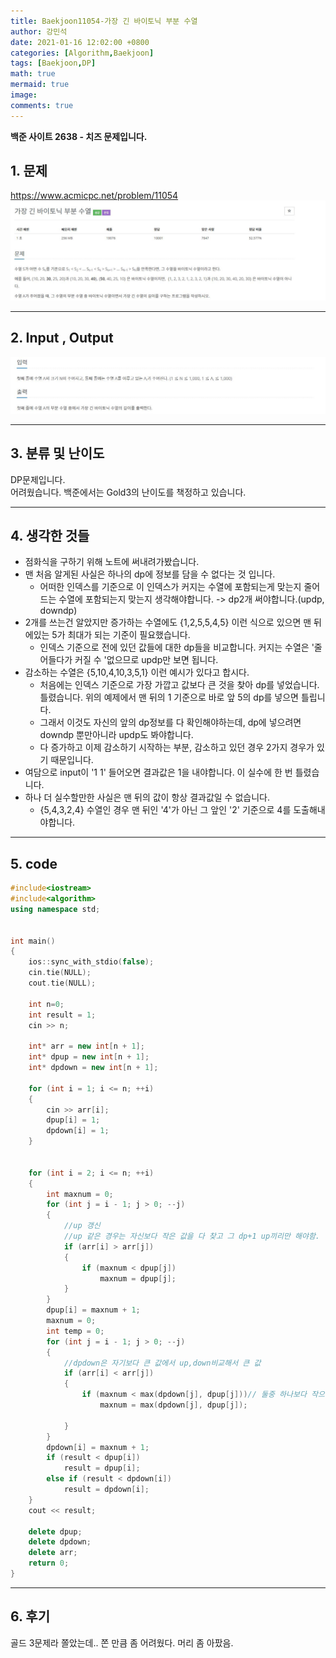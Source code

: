 ```yaml
---
title: Baekjoon11054-가장 긴 바이토닉 부분 수열
author: 강민석
date: 2021-01-16 12:02:00 +0800
categories: [Algorithm,Baekjoon]
tags: [Baekjoon,DP]
math: true
mermaid: true
image: 
comments: true
---
```


**백준 사이트 2638 - 치즈 문제입니다.**

## 1. 문제
<https://www.acmicpc.net/problem/11054>
![](/assets/img/sample/Baekjoon/11054/Problem.JPG)

-----  

## 2. Input , Output
![](/assets/img/sample/Baekjoon/11054/input.JPG)

-----  

## 3. 분류 및 난이도

DP문제입니다.  
어려웠습니다.
백준에서는 Gold3의 난이도를 책정하고 있습니다.  

-----  

## 4. 생각한 것들

- 점화식을 구하기 위해 노트에 써내려가봤습니다.
- 맨 처음 알게된 사실은 하나의 dp에 정보를 담을 수 없다는 것 입니다.
    + 어떠한 인덱스를 기준으로 이 인덱스가 커지는 수열에 포함되는게 맞는지 줄어드는 수열에 포함되는지 맞는지 생각해야합니다. -> dp2개 써야합니다.(updp, downdp)
- 2개를 쓰는건 알았지만 증가하는 수열에도 {1,2,5,5,4,5} 이런 식으로 있으면 맨 뒤에있는 5가 최대가 되는 기준이 필요했습니다.
    + 인덱스 기준으로 전에 있던 값들에 대한 dp들을 비교합니다. 커지는 수열은 '줄어들다가 커질 수 '없으므로 updp만 보면 됩니다.
- 감소하는 수열은 {5,10,4,10,3,5,1} 이런 예시가 있다고 합시다.
    + 처음에는 인덱스 기준으로 가장 가깝고 값보다 큰 것을 찾아 dp를 넣었습니다. 틀렸습니다. 위의 예제에서 맨 뒤의 1 기준으로 바로 앞 5의 dp를 넣으면 틀립니다.
    + 그래서 이것도 자신의 앞의 dp정보를 다 확인해야하는데, dp에 넣으려면 downdp 뿐만아니라 updp도 봐야합니다. 
    + 다 증가하고 이제 감소하기 시작하는 부분, 감소하고 있던 경우 2가지 경우가 있기 때문입니다.
- 여담으로 input이 '1 1' 들어오면 결과값은 1을 내야합니다. 이 실수에 한 번 틀렸습니다.
- 하나 더 실수할만한 사실은 맨 뒤의 값이 항상 결과값일 수 없습니다.
    + {5,4,3,2,4} 수열인 경우 맨 뒤인 '4'가 아닌 그 앞인 '2' 기준으로 4를 도출해내야합니다.


-----  

## 5. code

```c++
#include<iostream>
#include<algorithm>
using namespace std;


int main()
{
	ios::sync_with_stdio(false);
	cin.tie(NULL);
	cout.tie(NULL);

	int n=0;
	int result = 1;
	cin >> n;

	int* arr = new int[n + 1];
	int* dpup = new int[n + 1];
	int* dpdown = new int[n + 1];

	for (int i = 1; i <= n; ++i)
	{
		cin >> arr[i];
		dpup[i] = 1;
		dpdown[i] = 1;
	}
	
	
	for (int i = 2; i <= n; ++i)
	{
		int maxnum = 0;
		for (int j = i - 1; j > 0; --j)
		{
			//up 갱신
			//up 같은 경우는 자신보다 작은 값을 다 찾고 그 dp+1 up끼리만 해야함. 
			if (arr[i] > arr[j])
			{
				if (maxnum < dpup[j])
					maxnum = dpup[j];
			}
		}
		dpup[i] = maxnum + 1;
		maxnum = 0;
		int temp = 0;
		for (int j = i - 1; j > 0; --j)
		{
			//dpdown은 자기보다 큰 값에서 up,down비교해서 큰 값
			if (arr[i] < arr[j])
			{
				if (maxnum < max(dpdown[j], dpup[j]))// 둘중 하나보다 작으면
					maxnum = max(dpdown[j], dpup[j]);
					
			}
		}
		dpdown[i] = maxnum + 1;
		if (result < dpup[i])
			result = dpup[i];
		else if (result < dpdown[i])
			result = dpdown[i];
	}
	cout << result;
	
    delete dpup;
    delete dpdown;
    delete arr;
	return 0;
}
```
-----

## 6. 후기
골드 3문제라 쫄았는데..
쫀 만큼 좀 어려웠다. 머리 좀 아팠음.







 